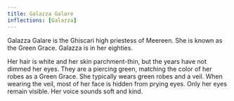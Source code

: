 ```yaml
---
title: Galazza Galare
inflections: [Galazza]
---
```


Galazza Galare is the Ghiscari high priestess of Meereen. She is known as the Green Grace. Galazza is in her eighties.

Her hair is white and her skin parchment-thin, but the years have not dimmed her eyes. They are a piercing green, matching the color of her robes as a Green Grace. She typically wears green robes and a veil. When wearing the veil, most of her face is hidden from prying eyes. Only her eyes remain visible. Her voice sounds soft and kind.


